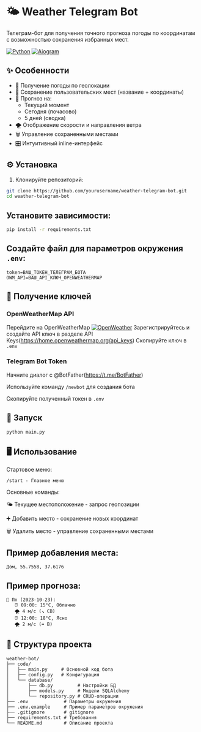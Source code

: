# 🌤 Weather Telegram Bot

Телеграм-бот для получения точного прогноза погоды по координатам с возможностью сохранения избранных мест.

[![Python](https://img.shields.io/badge/Python-3.11%2B-blue.svg)](https://python.org)
[![Aiogram](https://img.shields.io/badge/Aiogram-3.x-blue.svg)](https://docs.aiogram.dev/)

## ✨ Особенности

- 📍 Получение погоды по геолокации
- 💾 Сохранение пользовательских мест (название + координаты)
- 📅 Прогноз на:
  - Текущий момент
  - Сегодня (почасово)
  - 5 дней (сводка)
- 🌪 Отображение скорости и направления ветра
- 🗑 Управление сохраненными местами
- 🎛 Интуитивный inline-интерфейс

## ⚙️ Установка

1. Клонируйте репозиторий:
```bash
git clone https://github.com/yourusername/weather-telegram-bot.git
cd weather-telegram-bot
```
## Установите зависимости:

```bash
pip install -r requirements.txt
```

## Создайте файл для параметров окружения `.env`:

```
token=ВАШ_ТОКЕН_ТЕЛЕГРАМ_БОТА
OWM_API=ВАШ_API_КЛЮЧ_OPENWEATHERMAP
```

## 🔑 Получение ключей
### OpenWeatherMap API
Перейдите на OpenWeatherMap
[![OpenWeather](https://img.shields.io/badge/OpenWeatherAPI-3.0-orange.svg)](https://openweathermap.org/api/one-call-3)
Зарегистрируйтесь и создайте API ключ в разделе API Keys(https://home.openweathermap.org/api_keys)
Скопируйте ключ в `.env`

### Telegram Bot Token
Начните диалог с @BotFather(https://t.me/BotFather)

Используйте команду `/newbot` для создания бота

Скопируйте полученный токен в `.env`

## 🚀 Запуск

```bash
python main.py
```

## 🖥 Использование
Стартовое меню:
```
/start - Главное меню
```
Основные команды:

🌤 Текущее местоположение - запрос геопозиции

➕ Добавить место - сохранение новых координат

🗑️ Удалить место - управление сохраненными местами

## Пример добавления места:
```
Дом, 55.7558, 37.6176
```

## Пример прогноза:
```
📅 Пн (2023-10-23):
   ⏰ 09:00: 15°C, Облачно
   🌪 4 м/с (↘️ СВ)
   ⏰ 12:00: 18°C, Ясно
   🌪 2 м/с (➡️ В)
```

## 📂 Структура проекта
```
weather-bot/
├── code/
│   ├── main.py     # Основной код бота
│   ├── config.py   # Конфигурация
│   └── database/
│       ├── db.py         # Настройки БД
│       ├── models.py     # Модели SQLAlchemy
│       └── repository.py # CRUD-операции
├── .env             # Параметры окружения
├── .env.example     # Пример параметров окружения
├── .gitignore       # gitignore
├── requirements.txt # Требования
└── README.md   	 # Описание проекта
```